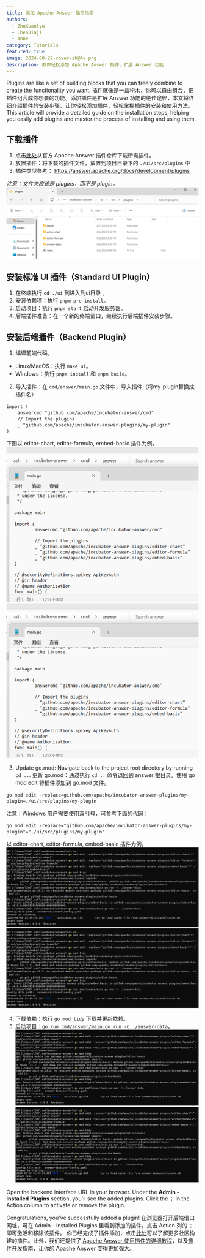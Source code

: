 ```yaml
---
title: 添加 Apache Answer 插件指南
authors:
  - ZhuXuanlyu
  - ChenJiaji
  - Anne
category: Tutorials
featured: true
image: 2024-08-22-cover-zh@4x.png
description: 教你轻松添加 Apache Answer 插件，扩展 Answer 功能
---
```


Plugins are like a set of building blocks that you can freely combine to create the functionality you want. 插件就像是一盒积木，你可以自由组合，把插件组合成你想要的功能。添加插件是扩展 Answer 功能的绝佳途径，本文将详细介绍插件的安装步骤，让你轻松添加插件，轻松掌握插件的安装和使用方法。 This article will provide a detailed guide on the installation steps, helping you easily add plugins and master the process of installing and using them.

## 下载插件

1. 点击[此处](https://github.com/apache/incubator-answer-plugins/tree/main)从官方 Apache Answer 插件仓库下载所需插件。
2. 放置插件：将下载的插件文件，放置到项目目录下的 `./ui/src/plugins` 中
3. 插件类型参考： https://answer.apache.org/docs/development/plugins

_注意：文件夹应该是 plugins，而不是 plugin。_
![files](files.png)

## 安装标准 UI 插件（Standard UI Plugin）

1. 在终端执行 `cd ./ui` 到进入到ui目录 。
2. 安装依赖项：执行 `pnpm pre-install`。
3. 启动项目：执行 `pnpm start` 启动开发服务器。
4. 后端插件准备：在一个新的终端窗口，继续执行后端插件安装步骤。

## 安装后端插件（Backend Plugin）

1. 编译前端代码。

- Linux/MacOS：执行 `make ui`。
- Windows：执行 `pnpm install` 和 `pnpm build`。

2. 导入插件：在 `cmd/answer/main.go` 文件中，导入插件（将my-plugin替换成插件名）

```
import (
    answercmd "github.com/apache/incubator-answer/cmd"
    // Import the plugins
    _ "github.com/apache/incubator-answer-plugins/my-plugin"
)
```

下图以 editor-chart, editor-formula, embed-basic 插件为例。
![main-go](main-go.png)
![main-go](main-go.png)

3. Update go.mod: Navigate back to the project root directory by running `cd ..`. 更新 go.mod：通过执行 `cd ..` 命令退回到 answer 根目录。使用 go mod edit 将插件添加到 go.mod 文件。

```
go mod edit -replace=github.com/apache/incubator-answer-plugins/my-plugin=./ui/src/plugins/my-plugin
```

注意：Windows 用户需要使用双引号，可参考下面的代码：

```
go mod edit -replace="github.com/apache/incubator-answer-plugins/my-plugin"="./ui/src/plugins/my-plugin"
```

以 editor-chart, editor-formula, embed-basic 插件为例。
![go-edit](go-edit.png)
![go-edit](go-edit.png)

4. 下载依赖：执行 `go mod tidy` 下载并更新依赖。
5. 启动项目：`go run cmd/answer/main.go run -C ./answer-data`。
   ![go-tidy](go-tidy.png)
   ![go-tidy](go-tidy.png)

Open the backend interface URL in your browser. Under the **Admin - Installed Plugins** section, you'll see the added plugins. Click the `⋮` in the Action column to activate or remove the plugin.

Congratulations, you've successfully added a plugin! 在浏览器打开后端借口网址，可在 Admin - Installed Plugins 里看到添加的插件，点击 Action 列的 `⋮` 即可激活和移除该插件。 你已经完成了插件添加，点击[此处](https://answer.apache.org/plugins/)可以了解更多社区构建的插件。此外，我们还提供了 [Apache Answer 使用插件的详细教程](https://answer.apache.org/zh-CN/blog/2024/07/02/how-to-package-and-deploy-answer-plugins/)，以及[插件开发指南](https://answer.apache.org/zh-CN/docs/development/plugins/)，让你的 Apache Answer 变得更加强大。
